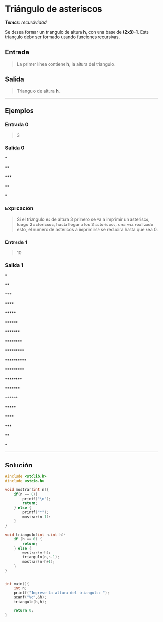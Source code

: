 # Triángulo de asteríscos

_**Temas**_: _recursividad_

Se desea formar un triangulo de altura **h**, con una base de **(2x8)-1**. Este triangulo debe ser formado usando funciones recursivas.

## Entrada

> La primer línea contiene **h**, la altura del triangulo.

## Salida

> Triangulo de altura **h**.

---

## Ejemplos

### Entrada 0

> 3

### Salida 0

\*

\*\*

\*\*\*

\*\*

\*

### Explicación

> Si el triangulo es de altura 3 primero se va a imprimir un asterisco, luego 2 asteriscos, hasta llegar a los 3 asteriscos, una vez realizado esto, el numero de astericos a imprimirse se reducira hasta que sea 0.

### Entrada 1

> 10

### Salida 1

\*

\*\*

\*\*\*

\*\*\*\*

\*\*\*\*\*

\*\*\*\*\*\*

\*\*\*\*\*\*\*

\*\*\*\*\*\*\*\*

\*\*\*\*\*\*\*\*\*

\*\*\*\*\*\*\*\*\*\*

\*\*\*\*\*\*\*\*\*

\*\*\*\*\*\*\*\*

\*\*\*\*\*\*\*

\*\*\*\*\*\*

\*\*\*\*\*

\*\*\*\*

\*\*\*

\*\*

\*

---

## Solución

```C
#include <stdlib.h>
#include <stdio.h>

void mostrar(int n){
    if(n == 0){
        printf("\n");
        return;
    } else {
        printf("*");
        mostrar(n-1);
    }
}

void triangulo(int n,int h){
    if (h == 0) {
        return;
    } else {
        mostrar(n-h);
        triangulo(n,h-1);
        mostrar(n-h+1);
    }
}


int main(){
    int h;
    printf("Ingrese la altura del triangulo: ");
    scanf("%d",&h);
    triangulo(h,h);

    return 0;
}

```
